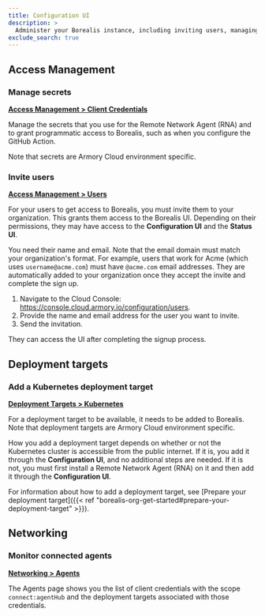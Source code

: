 ```yaml
---
title: Configuration UI
description: >
  Administer your Borealis instance, including inviting users, managing deployment targets, and generating secrets.
exclude_search: true
---
```



## Access Management

### Manage secrets

[**Access Management > Client Credentials**](https://console.cloud.armory.io/configuration/credentials)

Manage the secrets that you use for the Remote Network Agent (RNA) and to grant programmatic access to Borealis, such as when you configure the GitHub Action.

Note that secrets are Armory Cloud environment specific.

### Invite users

[**Access Management > Users**](https://console.cloud.armory.io/configuration/users)

For your users to get access to Borealis, you must invite them to your organization. This grants them access to the  Borealis UI. Depending on their permissions, they may have access to the **Configuration UI** and the **Status UI**. 

You need their name and email. Note that the email domain must match your organization's format. For example, users that work for Acme (which uses `username@acme.com`) must have `@acme.com` email addresses. They are automatically added to your organization once they accept the invite and complete the sign up.

1. Navigate to the Cloud Console: https://console.cloud.armory.io/configuration/users.
2. Provide the name and email address for the user you want to invite.
3. Send the invitation.

They can access the UI after completing the signup process.

## Deployment targets

### Add a Kubernetes deployment target

[**Deployment Targets > Kubernetes**](https://console.cloud.armory.io/configuration/accounts/kubernetes)

For a deployment target to be available, it needs to be added to Borealis. Note that deployment targets are Armory Cloud environment specific.

How you add a deployment target depends on whether or not the Kubernetes cluster is accessible from the public internet. If it is, you add it through the **Configuration UI**, and no additional steps are needed. If it is not, you must first install a Remote Network Agent (RNA) on it and then add it through the **Configuration UI**.

For information about how to add a deployment target, see [Prepare your deployment target]({{< ref "borealis-org-get-started#prepare-your-deployment-target" >}}).

## Networking

### Monitor connected agents

[**Networking > Agents**](https://console.cloud.armory.io/configuration/agents)

The Agents page shows you the list of client credentials with the scope `connect:agentHub` and the deployment targets associated with those credentials.

